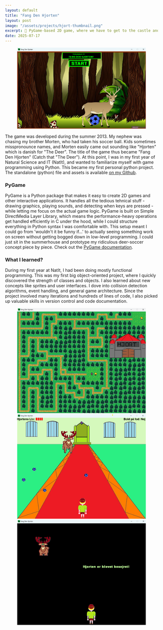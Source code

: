 ```yaml
---
layout: default
title: "Fang Den Hjorten"
layout: post
image: "/assets/projects/hjort-thumbnail.png"
excerpt: 🐍 PyGame-based 2D game, where we have to get to the castle and defeat the deer by kicking balls at it.
date: 2025-07-17
---
```


<figure>
  <img src="/assets/projects/FangDenHjorten_Intro.png" alt="Game Start Screen" width="600">
</figure>

The game was developed during the summer 2013. My nephew was chasing my brother Morten, who had taken his soccer ball. Kids sometimes misspronounce names, and Morten easily came out sounding like "Hjorten" which is danish for "The Deer". The title of the game thus became "Fang Den Hjorten" (Catch that "The Deer"). At this point, I was in my first year of Natural Science and IT (NatIt), and wanted to familiarize myself with game programming using Python. This became my first personal python project. The standalone (python) file and assets is available <a href="https://github.com/LaReiter/PyGame---FangDenHjorten" target="_blank">on my Github</a>.

### PyGame

PyGame is a Python package that makes it easy to create 2D games and other interactive applications. It handles all the tedious tehnical stuff - drawing graphics, playing sounds, and detecting when keys are pressed -while letting me focus on the actual game logic. PyGame is built on Simple DirectMedia Layer Library, which means the performance-heavy operations get handled efficiently in C under the hood, while I could structure everything in Python syntax I was comfortable with. This setup meant I could go from 'wouldn't it be funny if...' to actually seeing something work on screen without getting bogged down in low-level programming. I could just sit in the summerhouse and prototype my ridiculous deer-soccer concept piece by piece. Check out the <a href="https://www.pygame.org/docs/" target="_blank">PyGame documentation</a>.

### What I learned?

During my first year at NatIt, I had been doing mostly functional programming. This was my first big object-oriented project, where I quickly discovered the strength of classes and objects. I also learned about new concepts like sprites and user interfaces. I dove into collision detection algorithms, event handling, and general game architecture. Since the project involved many iterations and hundreds of lines of code, I also picked up valuable skills in version control and code documentation.

<figure>
  <img src="/assets/projects/FangDenHjorten.png" alt="First part of the Game" width="600">
  <img src="/assets/projects/FangDenHjorten2.png" alt="Second part of the Game" width="600">
  <img src="/assets/projects/FangDenHjorten4.png" alt="End of the Game" width="600">
</figure>

